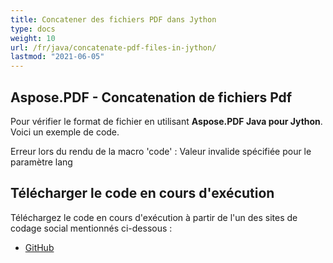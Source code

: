 ```yaml
---
title: Concatener des fichiers PDF dans Jython
type: docs
weight: 10
url: /fr/java/concatenate-pdf-files-in-jython/
lastmod: "2021-06-05"
---
```


## Aspose.PDF - Concatenation de fichiers Pdf

Pour vérifier le format de fichier en utilisant **Aspose.PDF Java pour Jython**. Voici un exemple de code.

Erreur lors du rendu de la macro 'code' : Valeur invalide spécifiée pour le paramètre lang

## Télécharger le code en cours d'exécution

Téléchargez le code en cours d'exécution à partir de l'un des sites de codage social mentionnés ci-dessous :

- [GitHub](https://github.com/aspose-pdf/Aspose.PDF-for-Java/releases)